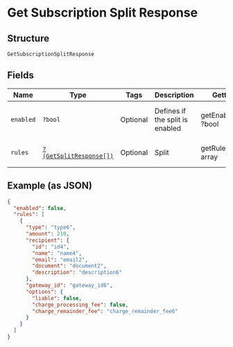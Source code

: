 
# Get Subscription Split Response

## Structure

`GetSubscriptionSplitResponse`

## Fields

| Name | Type | Tags | Description | Getter | Setter |
|  --- | --- | --- | --- | --- | --- |
| `enabled` | `?bool` | Optional | Defines if the split is enabled | getEnabled(): ?bool | setEnabled(?bool enabled): void |
| `rules` | [`?(GetSplitResponse[])`](../../doc/models/get-split-response.md) | Optional | Split | getRules(): ?array | setRules(?array rules): void |

## Example (as JSON)

```json
{
  "enabled": false,
  "rules": [
    {
      "type": "type6",
      "amount": 210,
      "recipient": {
        "id": "id4",
        "name": "name4",
        "email": "email2",
        "document": "document2",
        "description": "description6"
      },
      "gateway_id": "gateway_id6",
      "options": {
        "liable": false,
        "charge_processing_fee": false,
        "charge_remainder_fee": "charge_remainder_fee6"
      }
    }
  ]
}
```

